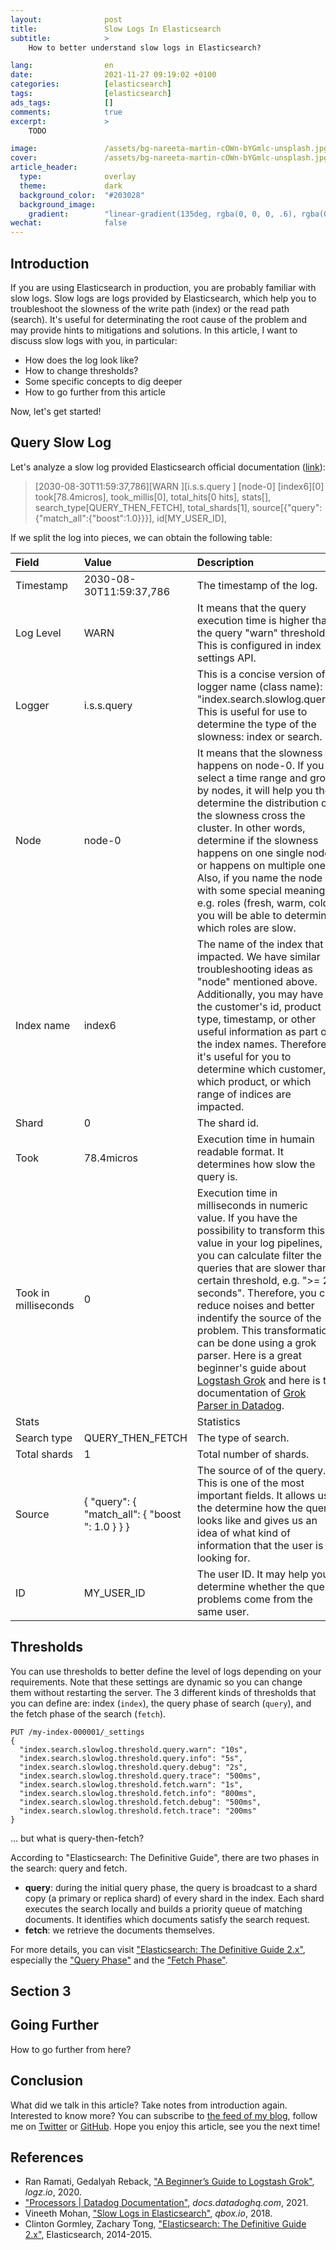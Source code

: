 ```yaml
---
layout:              post
title:               Slow Logs In Elasticsearch
subtitle:            >
    How to better understand slow logs in Elasticsearch?

lang:                en
date:                2021-11-27 09:19:02 +0100
categories:          [elasticsearch]
tags:                [elasticsearch]
ads_tags:            []
comments:            true
excerpt:             >
    TODO

image:               /assets/bg-nareeta-martin-cOWn-bYGmlc-unsplash.jpg
cover:               /assets/bg-nareeta-martin-cOWn-bYGmlc-unsplash.jpg
article_header:
  type:              overlay
  theme:             dark
  background_color:  "#203028"
  background_image:
    gradient:        "linear-gradient(135deg, rgba(0, 0, 0, .6), rgba(0, 0, 0, .4))"
wechat:              false
---
```


## Introduction

If you are using Elasticsearch in production, you are probably familiar with
slow logs. Slow logs are logs provided by Elasticsearch, which help you to
troubleshoot the slowness of the write path (index) or the read path
(search). It's useful for determinating the root cause of the problem and may
provide hints to mitigations and solutions. In this article, I want to discuss
slow logs with you, in particular:

* How does the log look like?
* How to change thresholds?
* Some specific concepts to dig deeper
* How to go further from this article

Now, let's get started!

## Query Slow Log

Let's analyze a slow log provided Elasticsearch official documentation ([link](https://www.elastic.co/guide/en/elasticsearch/reference/current/index-modules-slowlog.html)):

> [2030-08-30T11:59:37,786][WARN ][i.s.s.query              ] [node-0] [index6][0]
> took[78.4micros], took_millis[0], total_hits[0 hits], stats[],
> search_type[QUERY_THEN_FETCH], total_shards[1],
> source[{"query":{"match_all":{"boost":1.0}}}], id[MY_USER_ID],

If we split the log into pieces, we can obtain the following table:

Field | Value | Description
:--- | :--- | :---
Timestamp | 2030-08-30T11:59:37,786 | The timestamp of the log.
Log Level | WARN | It means that the query execution time is higher than the query "warn" threshold. This is configured in index settings API.
Logger | i.s.s.query | This is a concise version of logger name (class name): "index.search.slowlog.query". This is useful for use to determine the type of the slowness: index or search.
Node | node-0 | It means that the slowness happens on node-0. If you select a time range and group by nodes, it will help you the determine the distribution of the slowness cross the cluster. In other words, determine if the slowness happens on one single node or happens on multiple ones. Also, if you name the node with some special meaning, e.g. roles (fresh, warm, cold), you will be able to determine which roles are slow.
Index name | index6 | The name of the index that is impacted. We have similar troubleshooting ideas as "node" mentioned above. Additionally, you may have the customer's id, product type, timestamp, or other useful information as part of the index names. Therefore, it's useful for you to determine which customer, which product, or which range of indices are impacted.
Shard | 0 | The shard id.
Took | 78.4micros | Execution time in humain readable format. It determines how slow the query is.
Took in milliseconds | 0 | Execution time in milliseconds in numeric value. If you have the possibility to transform this value in your log pipelines, you can calculate filter the queries that are slower than certain threshold, e.g. ">= 2 seconds". Therefore, you can reduce noises and better indentify the source of the problem. This transformation can be done using a grok parser. Here is a great beginner's guide about [Logstash Grok](https://logz.io/blog/logstash-grok/) and here is the documentation of [Grok Parser in Datadog](https://docs.datadoghq.com/logs/log_configuration/processors/).
Stats | | Statistics
Search type | QUERY_THEN_FETCH | The type of search.
Total shards | 1 | Total number of shards.
Source | { "query": { "match_all": { "boost ": 1.0 } } } | The source of of the query. This is one of the most important fields. It allows us the determine how the query looks like and gives us an idea of what kind of information that the user is looking for.
ID | MY_USER_ID | The user ID. It may help you determine whether the query problems come from the same user.

## Thresholds

You can use thresholds to better define the level of logs depending on your requirements. Note that these settings are dynamic so you can change them without restarting the server. The 3 different kinds of thresholds that you can define are: index (`index`), the query phase of search (`query`), and the fetch phase of the search (`fetch`).

```
PUT /my-index-000001/_settings
{
  "index.search.slowlog.threshold.query.warn": "10s",
  "index.search.slowlog.threshold.query.info": "5s",
  "index.search.slowlog.threshold.query.debug": "2s",
  "index.search.slowlog.threshold.query.trace": "500ms",
  "index.search.slowlog.threshold.fetch.warn": "1s",
  "index.search.slowlog.threshold.fetch.info": "800ms",
  "index.search.slowlog.threshold.fetch.debug": "500ms",
  "index.search.slowlog.threshold.fetch.trace": "200ms"
}
```

... but what is query-then-fetch?

According to "Elasticsearch: The Definitive Guide", there are two phases in the search: query and fetch.

* **query**: during the initial query phase, the query is broadcast to a shard copy (a primary or replica shard) of every shard in the index. Each shard executes the search locally and builds a priority queue of matching documents. It identifies which documents satisfy the search request.
* **fetch**: we retrieve the documents themselves.

For more details, you can visit ["Elasticsearch: The Definitive Guide 2.x"](https://www.elastic.co/guide/en/elasticsearch/guide/current/index.html), especially the ["Query Phase"](https://www.elastic.co/guide/en/elasticsearch/guide/current/_query_phase.html) and the ["Fetch Phase"](https://www.elastic.co/guide/en/elasticsearch/guide/current/_fetch_phase.html).

## Section 3

## Going Further

How to go further from here?

## Conclusion

What did we talk in this article? Take notes from introduction again.
Interested to know more? You can subscribe to [the feed of my blog](/feed.xml), follow me
on [Twitter](https://twitter.com/mincong_h) or
[GitHub](https://github.com/mincong-h/). Hope you enjoy this article, see you the next time!

## References

- Ran Ramati, Gedalyah Reback, ["A Beginner’s Guide to Logstash Grok"](https://logz.io/blog/logstash-grok/), _logz.io_, 2020.
- ["Processors \| Datadog Documentation"](https://docs.datadoghq.com/logs/log_configuration/processors/), _docs.datadoghq.com_, 2021.
- Vineeth Mohan, ["Slow Logs in Elasticsearch"](https://qbox.io/blog/slow-logs-in-elasticsearch-search-index-config-example), _qbox.io_, 2018.
- Clinton Gormley, Zachary Tong, ["Elasticsearch: The Definitive Guide 2.x"](https://www.elastic.co/guide/en/elasticsearch/guide/current/index.html), Elasticsearch, 2014-2015.